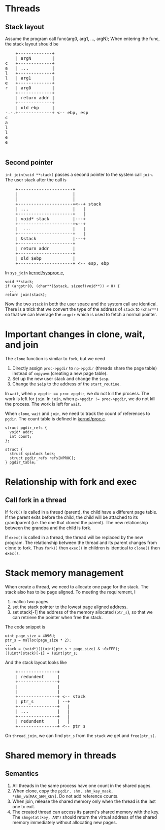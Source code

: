 # Threads

## Stack layout

Assume the program call func(arg0, arg1, ..., argN); When entering the func, the stack layout should be

<pre>
    +-------------+
    | argN        |
c   +-------------+
a   | ...         |
l   +-------------+
l   | arg1        |
e   +-------------+
r   | arg0        |
    +-------------+
    | return addr |
    +-------------+
    | old ebp     |
-.-.+-------------+ <-- ebp, esp
c
a
l
l
e
e

</pre>

## Second pointer
``int join(void **stack)`` passes a second pointer to the system call ``join``. The user stack after the call is
<pre>
    +---------------------+
    |                     |
    |                     |
    +---------------------+<--+ stack
    | ...                 |   |
    +---------------------+   |
    | void* stack         |---+
    +---------------------+<--+
    |  ...                |   |
    +---------------------+   |
    | &stack              |---+
    +---------------------+
    | return addr         |
    +---------------------+
    | old $ebp            |
    +---------------------+ <-- esp, ebp
</pre>

In ``sys_join`` [kernel/sysproc.c](../kernel/sysproc.c), 

    void **stack;
    if (argptr(0, (char**)&stack, sizeof(void**)) < 0) {
      ...
    return join(stack);

Now the two ``stack`` in both the user space and the system call are identical. There is a trick that we convert the type of the address of ``stack`` to ``(char**)`` so that we can leverage the ``argptr`` which is used to fetch a normal pointer.


# Important changes in clone, wait, and join

The ``clone`` function is similar to ``fork``, but we need

1. Directly assign ``proc->pgdir`` to ``np->pgdir`` (threads share the page table) instead of ``copyuvm`` (creating a new page table).
1. Set up the new user stack and change the ``$esp``.
1. Change the ``$eip`` to the address of the ``start_routine``.

In ``wait``, when ``p->pgdir == proc->pgdir``, we do not kill the process. The work is left for ``join``. In ``join``, when ``p->pgdir != proc->pgdir``, we do not kill the process. The work is left for ``wait``.

When ``clone``, ``wait`` and ``join``, we need to track the count of references to ``pgdir``. The count table is defined in [kernel/proc.c](../kernel/proc.c).

    struct pgdir_refs {
      void* addr;
      int count;
    };

    struct {
      struct spinlock lock;
      struct pgdir_refs refs[NPROC];
    } pgdir_table;

# Relationship with fork and exec
## Call fork in a thread
If ``fork()`` is called in a thread (parent), the child have a different page table. If the parent exits before the child, the child will be attached to its grandparent (i.e. the one that cloned the parent). The new relationship between the grandpa and the child is fork.

If ``exex()`` is called in a thread, the thread will be replaced by the new program. The relationship between the thread and its parent changes from clone to fork. Thus ``fork()`` then ``exec()`` in children is identical to ``clone()`` then ``exec()``.



# Stack memory management
When create a thread, we need to allocate one page for the stack. The stack also has to be page aligned. To meeting the requirement, I

1. malloc two pages. 
1. set the stack pointer to the lowest page aligned address.
1. set stack[-1] the address of the memory allocated (``ptr_s``), so that we can retrieve the pointer when free the stack.

The code snippet is

    uint page_size = 4096U;
    ptr_s = malloc(page_size * 2);
    ...
    stack = (void*)(((uint)ptr_s + page_size) & ~0xFFF);
    ((uint*)stack)[-1] = (uint)ptr_s; 

And the stack layout looks like

<pre>
    +---------------+
    | redundent     |
    +---------------+
    |               |
    |               |
    +---------------+ <-- stack
    | ptr_s         | --+
    +---------------+   |
    | ...           |   |
    +---------------+   |
    | redundent     |   |
    +---------------+ <-- ptr_s
</pre>

On ``thread_join``, we can find ``ptr_s`` from the ``stack`` we get and ``free(ptr_s)``.


# Shared memory in threads
## Semantics
1. All threads in the same process have one count in the shared pages.
1. When clone, copy the ``pgdir, shm, shm_key_mask, *shm_va[MAX_SHM_KEY]``. Do not add reference counts.
1. When join, release the shared memory only when the thread is the last one to exit.
1. The created thread can access its parent's shared memory with the key. The ``shmgetat(key, ANY)`` should return the virtual address of the shared memory immediately without allocating new pages.
